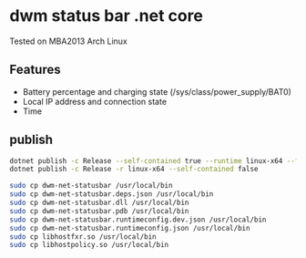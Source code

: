 # dwm status bar .net core
Tested on MBA2013 Arch Linux
## Features
- Battery percentage and charging state (/sys/class/power_supply/BAT0)
- Local IP address and connection state
- Time

## publish
```sh
dotnet publish -c Release --self-contained true --runtime linux-x64 --framework netcoreapp2.2
dotnet publish -c Release -r linux-x64 --self-contained false
```

```sh
sudo cp dwm-net-statusbar /usr/local/bin
sudo cp dwm-net-statusbar.deps.json /usr/local/bin
sudo cp dwm-net-statusbar.dll /usr/local/bin
sudo cp dwm-net-statusbar.pdb /usr/local/bin
sudo cp dwm-net-statusbar.runtimeconfig.dev.json /usr/local/bin
sudo cp dwm-net-statusbar.runtimeconfig.json /usr/local/bin
sudo cp libhostfxr.so /usr/local/bin
sudo cp libhostpolicy.so /usr/local/bin
```
